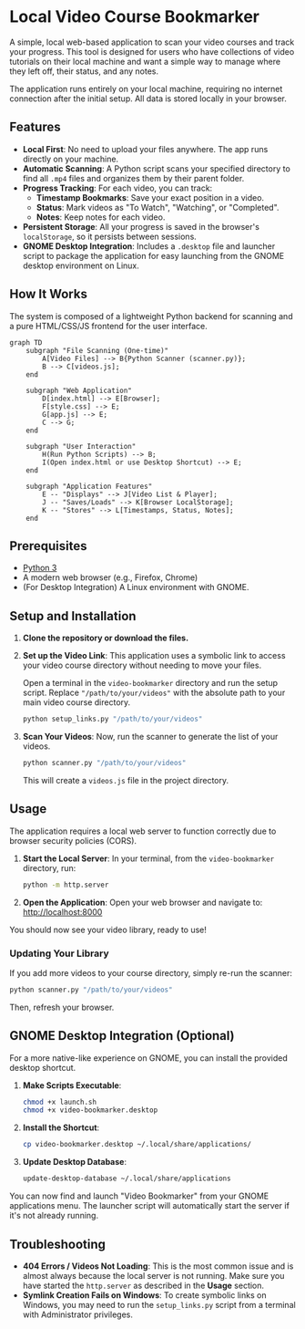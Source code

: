 # Local Video Course Bookmarker

A simple, local web-based application to scan your video courses and track your progress. This tool is designed for users who have collections of video tutorials on their local machine and want a simple way to manage where they left off, their status, and any notes.

The application runs entirely on your local machine, requiring no internet connection after the initial setup. All data is stored locally in your browser.

## Features

-   **Local First**: No need to upload your files anywhere. The app runs directly on your machine.
-   **Automatic Scanning**: A Python script scans your specified directory to find all `.mp4` files and organizes them by their parent folder.
-   **Progress Tracking**: For each video, you can track:
    -   **Timestamp Bookmarks**: Save your exact position in a video.
    -   **Status**: Mark videos as "To Watch", "Watching", or "Completed".
    -   **Notes**: Keep notes for each video.
-   **Persistent Storage**: All your progress is saved in the browser's `localStorage`, so it persists between sessions.
-   **GNOME Desktop Integration**: Includes a `.desktop` file and launcher script to package the application for easy launching from the GNOME desktop environment on Linux.

## How It Works

The system is composed of a lightweight Python backend for scanning and a pure HTML/CSS/JS frontend for the user interface.

```mermaid
graph TD
    subgraph "File Scanning (One-time)"
        A[Video Files] --> B{Python Scanner (scanner.py)};
        B --> C[videos.js];
    end

    subgraph "Web Application"
        D[index.html] --> E[Browser];
        F[style.css] --> E;
        G[app.js] --> E;
        C --> G;
    end

    subgraph "User Interaction"
        H(Run Python Scripts) --> B;
        I(Open index.html or use Desktop Shortcut) --> E;
    end

    subgraph "Application Features"
        E -- "Displays" --> J[Video List & Player];
        J -- "Saves/Loads" --> K[Browser LocalStorage];
        K -- "Stores" --> L[Timestamps, Status, Notes];
    end
```

## Prerequisites

-   [Python 3](https://www.python.org/downloads/)
-   A modern web browser (e.g., Firefox, Chrome)
-   (For Desktop Integration) A Linux environment with GNOME.

## Setup and Installation

1.  **Clone the repository or download the files.**

2.  **Set up the Video Link**:
    This application uses a symbolic link to access your video course directory without needing to move your files.
    
    Open a terminal in the `video-bookmarker` directory and run the setup script. Replace `"/path/to/your/videos"` with the absolute path to your main video course directory.
    ```bash
    python setup_links.py "/path/to/your/videos"
    ```

3.  **Scan Your Videos**:
    Now, run the scanner to generate the list of your videos.
    ```bash
    python scanner.py "/path/to/your/videos"
    ```
    This will create a `videos.js` file in the project directory.

## Usage

The application requires a local web server to function correctly due to browser security policies (CORS).

1.  **Start the Local Server**:
    In your terminal, from the `video-bookmarker` directory, run:
    ```bash
    python -m http.server
    ```

2.  **Open the Application**:
    Open your web browser and navigate to:
    [http://localhost:8000](http://localhost:8000)

You should now see your video library, ready to use!

### Updating Your Library

If you add more videos to your course directory, simply re-run the scanner:
```bash
python scanner.py "/path/to/your/videos"
```
Then, refresh your browser.

## GNOME Desktop Integration (Optional)

For a more native-like experience on GNOME, you can install the provided desktop shortcut.

1.  **Make Scripts Executable**:
    ```bash
    chmod +x launch.sh
    chmod +x video-bookmarker.desktop
    ```

2.  **Install the Shortcut**:
    ```bash
    cp video-bookmarker.desktop ~/.local/share/applications/
    ```

3.  **Update Desktop Database**:
    ```bash
    update-desktop-database ~/.local/share/applications
    ```

You can now find and launch "Video Bookmarker" from your GNOME applications menu. The launcher script will automatically start the server if it's not already running.

## Troubleshooting

-   **404 Errors / Videos Not Loading**: This is the most common issue and is almost always because the local server is not running. Make sure you have started the `http.server` as described in the **Usage** section.
-   **Symlink Creation Fails on Windows**: To create symbolic links on Windows, you may need to run the `setup_links.py` script from a terminal with Administrator privileges.
